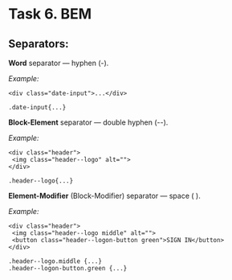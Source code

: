 # Task 6. BEM

## Separators:

**Word** separator — hyphen (-). 

*Example:*

```
<div class="date-input">...</div>

.date-input{...}
```

**Block-Element** separator — double hyphen (--).

*Example:*

```
<div class="header">
 <img class="header--logo" alt="">
</div>

.header--logo{...}
```

**Element-Modifier** (Block-Modifier) separator — space ( ). 

*Example:*

```
<div class="header">
 <img class="header--logo middle" alt="">
 <button class="header--logon-button green">SIGN IN</button>
</div>

.header--logo.middle {...}
.header--logon-button.green {...}
```




